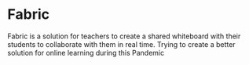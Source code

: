 # Fabric
Fabric is a solution for teachers to create a shared whiteboard with their students to collaborate with them in real time. Trying to create a better solution for online learning during this Pandemic
